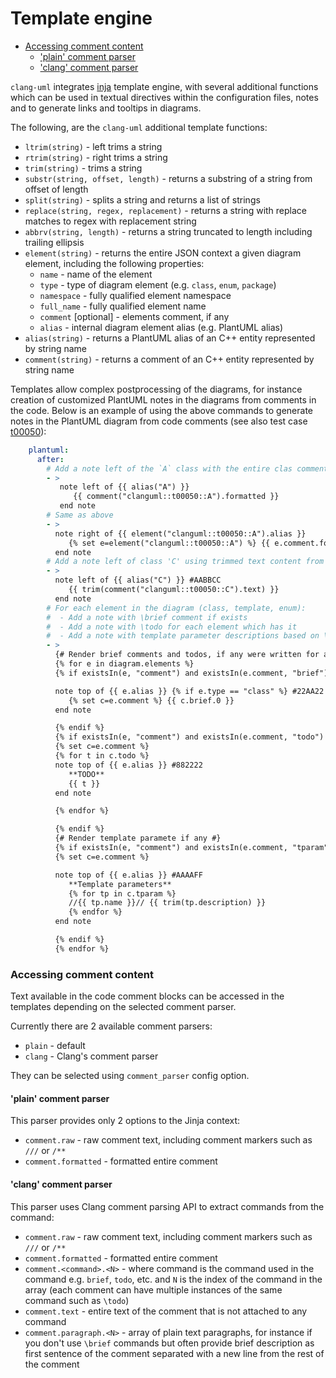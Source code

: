 # Template engine

<!-- toc -->

* [Accessing comment content](#accessing-comment-content)
  * ['plain' comment parser](#plain-comment-parser)
  * ['clang' comment parser](#clang-comment-parser)

<!-- tocstop -->

`clang-uml` integrates [inja](https://github.com/pantor/inja) template engine, with several
additional functions which can be used in textual directives within the configuration files,
notes and to generate links and tooltips in diagrams.

The following, are the `clang-uml` additional template functions:
* `ltrim(string)` - left trims a string
* `rtrim(string)` - right trims a string
* `trim(string)` - trims a string
* `substr(string, offset, length)` - returns a substring of a string from offset of length
* `split(string)` - splits a string and returns a list of strings
* `replace(string, regex, replacement)` - returns a string with replace matches to regex with replacement string
* `abbrv(string, length)` - returns a string truncated to length including trailing ellipsis
* `element(string)` - returns the entire JSON context a given diagram element, including the following properties:
    * `name` - name of the element
    * `type` - type of diagram element (e.g. `class`, `enum`, `package`)
    * `namespace` - fully qualified element namespace
    * `full_name` - fully qualified element name
    * `comment` [optional] - elements comment, if any
    * `alias` - internal diagram element alias (e.g. PlantUML alias)
* `alias(string)` - returns a PlantUML alias of an C++ entity represented by string name
* `comment(string)` - returns a comment of an C++ entity represented by string name

Templates allow complex postprocessing of the diagrams, for instance creation of customized PlantUML
notes in the diagrams from comments in the code. Below is an example of using the above commands to
generate notes in the PlantUML diagram from code comments (see also test case [t00050](./test_cases/t00050.md)):

```yaml
    plantuml:
      after:
        # Add a note left of the `A` class with the entire clas comment as content
        - >
           note left of {{ alias("A") }}
              {{ comment("clanguml::t00050::A").formatted }}
           end note
        # Same as above
        - >
          note right of {{ element("clanguml::t00050::A").alias }}
             {% set e=element("clanguml::t00050::A") %} {{ e.comment.formatted }}
          end note
        # Add a note left of class 'C' using trimmed text content from the class comment
        - >
          note left of {{ alias("C") }} #AABBCC
             {{ trim(comment("clanguml::t00050::C").text) }}
          end note
        # For each element in the diagram (class, template, enum):
        #  - Add a note with \brief comment if exists
        #  - Add a note with \todo for each element which has it
        #  - Add a note with template parameter descriptions based on \tparam comment
        - >
          {# Render brief comments and todos, if any were written for an element #}
          {% for e in diagram.elements %}
          {% if existsIn(e, "comment") and existsIn(e.comment, "brief") %}

          note top of {{ e.alias }} {% if e.type == "class" %} #22AA22 {% else %} #2222AA {% endif %}
             {% set c=e.comment %} {{ c.brief.0 }}
          end note

          {% endif %}
          {% if existsIn(e, "comment") and existsIn(e.comment, "todo") %}
          {% set c=e.comment %}
          {% for t in c.todo %}
          note top of {{ e.alias }} #882222
             **TODO**
             {{ t }}
          end note

          {% endfor %}

          {% endif %}
          {# Render template paramete if any #}
          {% if existsIn(e, "comment") and existsIn(e.comment, "tparam") %}
          {% set c=e.comment %}

          note top of {{ e.alias }} #AAAAFF
             **Template parameters**
             {% for tp in c.tparam %}
             //{{ tp.name }}// {{ trim(tp.description) }}
             {% endfor %}
          end note

          {% endif %}
          {% endfor %}
```

### Accessing comment content
Text available in the code comment blocks can be accessed in the templates depending on the selected comment
parser.

Currently there are 2 available comment parsers:
* `plain` - default
* `clang` - Clang's comment parser

They can be selected using `comment_parser` config option.

#### 'plain' comment parser
This parser provides only 2 options to the Jinja context:
* `comment.raw` - raw comment text, including comment markers such as `///` or `/**`
* `comment.formatted` - formatted entire comment

#### 'clang' comment parser
This parser uses Clang comment parsing API to extract commands from the command:
* `comment.raw` - raw comment text, including comment markers such as `///` or `/**`
* `comment.formatted` - formatted entire comment
* `comment.<command>.<N>` - where command is the command used in the command e.g. `brief`, `todo`, etc.
  and `N` is the index of the command in the array (each comment can have multiple instances of the
  same command such as `\todo`)
* `comment.text` - entire text of the comment that is not attached to any command
* `comment.paragraph.<N>` - array of plain text paragraphs, for instance if you don't use `\brief`
  commands but often provide brief description as first sentence of the comment separated with a new line
  from the rest of the comment